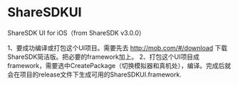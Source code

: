 # ShareSDKUI
ShareSDK UI for iOS（from ShareSDK v3.0.0）


1、要成功编译或打包这个UI项目。需要先去 http://mob.com/#/download 下载ShareSDK简洁版。把必要的framework加上。
2、打包这个UI项目成framework，需要选中CreatePackage（切换模拟器和真机处），编译。完成后就会在项目的release文件下生成可用的ShareSDKUI.framework.
